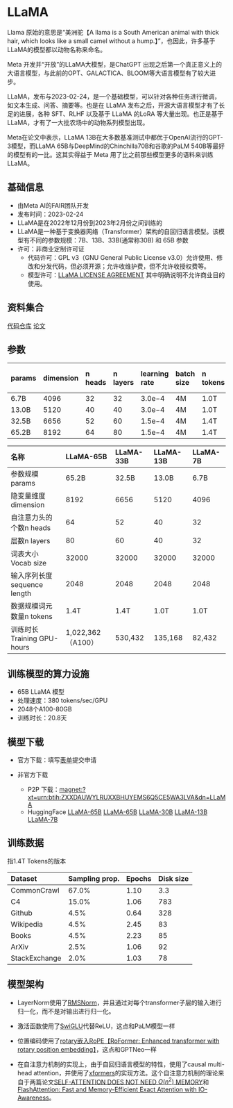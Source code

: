 # LLaMA

Llama 原始的意思是“美洲驼【A llama is a South American animal with thick hair, which looks like a small camel without a hump.】”，也因此，许多基于 LLaMA的模型都以动物名称来命名。

Meta 开发并“开放”的LLaMA大模型，是ChatGPT 出现之后第一个真正意义上的大语言模型，与此前的OPT、GALACTICA、BLOOM等大语言模型有了较大进步。

LLaMA，发布与2023-02-24，是一个基础模型，可以针对各种任务进行微调，如文本生成、问答、摘要等。也是在 LLaMA 发布之后，开源大语言模型才有了长足的进展，各种 SFT、RLHF 以及基于 LLaMA 的LoRA 等大量出现。也正是基于LLaMA，才有了一大批农场中的动物系列模型出现。

Meta在论文中表示，LLaMA 13B在大多数基准测试中都优于OpenAI流行的GPT-3模型，而LLaMA 65B与DeepMind的Chinchilla70B和谷歌的PaLM 540B等最好的模型有的一比。这其实得益于 Meta 用了比之前那些模型更多的语料来训练LLaMA。


## 基础信息

- 由Meta AI的FAIR团队开发
- 发布时间：2023-02-24
- LLaMA是在2022年12月份到2023年2月份之间训练的
- LLaMA是一种基于变换器网络（Transformer）架构的自回归语言模型。该模型有不同的参数规模：7B、13B、33B(通常称30B) 和 65B 参数
- 许可：非商业定制许可证
  - 代码许可：GPL v3（GNU General Public License v3.0）允许使用、修改和分发代码，但必须开源；允许收维护费，但不允许收授权费等。
  - 模型许可：[LLaMA LICENSE AGREEMENT](https://docs.google.com/forms/d/e/1FAIpQLSfqNECQnMkycAp2jP4Z9TFX0cGR4uf7b_fBxjY_OjhJILlKGA/viewform) 其中明确说明不允许商业目的使用。




## 资料集合
[代码仓库](https://github.com/facebookresearch/llama)
[论文](https://arxiv.org/pdf/2302.13971.pdf)

## 参数
|params|dimension|n heads|n layers| learning rate| batch size| n tokens|Training GPU-hours|
|:-|:-|:-|:-|:-|:-|:-|:-|
|6.7B |4096| 32|32|3.0e−4|4M|1.0T|82,432|
|13.0B|5120| 40|40|3.0e−4|4M|1.0T|135,168|
|32.5B|6656| 52|60|1.5e−4|4M|1.4T|530,432|
|65.2B|8192| 64|80|1.5e−4|4M|1.4T|1,022,362|



|名称|LLaMA-65B|LLaMA-33B|LLaMA-13B|LLaMA-7B|
|:-|:-|:-|:-|:-|
|参数规模params|65.2B|32.5B|13.0B|6.7B|
|隐变量维度dimension|8192|6656|5120|4096|
|自注意力头的个数n heads|64|52|40|32|
|层数n layers|80|60|40|32|
|词表大小Vocab size|32000|32000|32000|32000|
|输入序列长度sequence length|2048|2048|2048|2048|
|数据规模词元数量n tokens|1.4T|1.4T|1.0T|1.0T|
|训练时长Training GPU-hours|1,022,362（A100）|530,432|135,168|82,432|

## 训练模型的算力设施

- 65B LLaMA 模型
- 处理速度：380 tokens/sec/GPU
- 2048个A100-80GB
- 训练时长：20.8天

## 模型下载

 - 官方下载：填写[表单](https://docs.google.com/forms/d/e/1FAIpQLSfqNECQnMkycAp2jP4Z9TFX0cGR4uf7b_fBxjY_OjhJILlKGA/viewform)提交申请

- 非官方下载
  - P2P 下载：[magnet:?xt=urn:btih:ZXXDAUWYLRUXXBHUYEMS6Q5CE5WA3LVA&dn=LLaMA](magnet:?xt=urn:btih:ZXXDAUWYLRUXXBHUYEMS6Q5CE5WA3LVA&dn=LLaMA)
  - HuggingFace [LLaMA-65B](https://huggingface.co/datasets/nyanko7/LLaMA-65B) [LLaMA-65B](https://huggingface.co/huggyllama/llama-65b) [LLaMA-30B](https://huggingface.co/huggyllama/llama-30b) [LLaMA-13B](https://huggingface.co/huggyllama/llama-13b) [LLaMA-7B](https://huggingface.co/huggyllama/llama-7b)


## 训练数据

指1.4T Tokens的版本

|Dataset|Sampling prop.|Epochs|Disk size|
|:-|:-|:-|:-|
|CommonCrawl   |67.0% |1.10| 3.3| TB|
|C4            |15.0% |1.06| 783| GB|
|Github        |4.5%  |0.64| 328| GB|
|Wikipedia     |4.5%  |2.45| 83 | GB|
|Books         |4.5%  |2.23| 85 | GB|
|ArXiv         |2.5%  |1.06| 92 | GB|
|StackExchange |2.0%  |1.03| 78 | GB|


## 模型架构



- LayerNorm使用了[RMSNorm](https://arxiv.org/pdf/1910.07467.pdf)，并且通过对每个transformer子层的输入进行归一化，而不是对输出进行归一化。

- 激活函数使用了[SwiGLU](https://arxiv.org/pdf/2002.05202.pdf)代替ReLU，这点和PaLM模型一样

- 位置编码使用了[rotary嵌入RoPE【RoFormer: Enhanced transformer with rotary position embedding】](https://arxiv.org/pdf/2104.09864.pdf)，这点和GPTNeo一样

- 在自注意力机制的实现上，由于自回归语言模型的特性，使用了causal multi-head attention，并使用了[xformers](https://github.com/facebookresearch/xformers)的实现方法。这个自注意力机制的理论来自于两篇论文[SELF-ATTENTION DOES NOT NEED $O(n^2)$ MEMORY](https://arxiv.org/pdf/2205.14135.pdf)和[FlashAttention: Fast and Memory-Efficient Exact Attention with IO-Awareness](https://arxiv.org/pdf/2205.14135.pdf)。